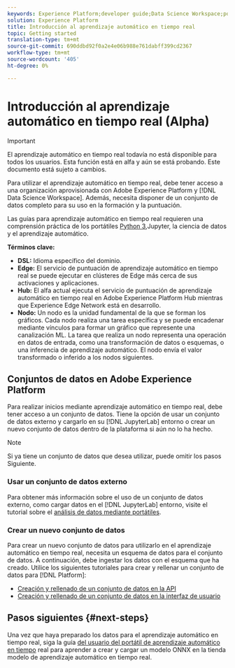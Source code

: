 ```yaml
---
keywords: Experience Platform;developer guide;Data Science Workspace;popular topics;Real time machine learning;
solution: Experience Platform
title: Introducción al aprendizaje automático en tiempo real
topic: Getting started
translation-type: tm+mt
source-git-commit: 690ddbd92f0a2e4e06b988e761dabff399cd2367
workflow-type: tm+mt
source-wordcount: '405'
ht-degree: 0%

---
```



# Introducción al aprendizaje automático en tiempo real (Alpha)

>[!IMPORTANT]
>
>El aprendizaje automático en tiempo real todavía no está disponible para todos los usuarios. Esta función está en alfa y aún se está probando. Este documento está sujeto a cambios.

Para utilizar el aprendizaje automático en tiempo real, debe tener acceso a una organización aprovisionada con Adobe Experience Platform y [!DNL Data Science Workspace]. Además, necesita disponer de un conjunto de datos completo para su uso en la formación y la puntuación.

Las guías para aprendizaje automático en tiempo real requieren una comprensión práctica de los portátiles [Python 3,](../jupyterlab/overview.md)Jupyter, la ciencia de datos y el aprendizaje automático.

**Términos clave:**

- **DSL:** Idioma específico del dominio.
- **Edge:** El servicio de puntuación de aprendizaje automático en tiempo real se puede ejecutar en clústeres de Edge más cerca de sus activaciones y aplicaciones.
- **Hub:** El alfa actual ejecuta el servicio de puntuación de aprendizaje automático en tiempo real en Adobe Experience Platform Hub mientras que Experience Edge Network está en desarrollo.
- **Nodo:** Un nodo es la unidad fundamental de la que se forman los gráficos. Cada nodo realiza una tarea específica y se puede encadenar mediante vínculos para formar un gráfico que represente una canalización ML. La tarea que realiza un nodo representa una operación en datos de entrada, como una transformación de datos o esquemas, o una inferencia de aprendizaje automático. El nodo envía el valor transformado o inferido a los nodos siguientes.

## Conjuntos de datos en Adobe Experience Platform

Para realizar inicios mediante aprendizaje automático en tiempo real, debe tener acceso a un conjunto de datos. Tiene la opción de usar un conjunto de datos externo y cargarlo en su [!DNL JupyterLab] entorno o crear un nuevo conjunto de datos dentro de la plataforma si aún no lo ha hecho.

>[!NOTE]
>
>Si ya tiene un conjunto de datos que desea utilizar, puede omitir los pasos [](#next-steps)Siguiente.

### Usar un conjunto de datos externo

Para obtener más información sobre el uso de un conjunto de datos externo, como cargar datos en el [!DNL JupyterLab] entorno, visite el tutorial sobre el [análisis de datos mediante portátiles](../jupyterlab/analyze-your-data.md#external-data).

### Crear un nuevo conjunto de datos

Para crear un nuevo conjunto de datos para utilizarlo en el aprendizaje automático en tiempo real, necesita un esquema de datos para el conjunto de datos. A continuación, debe ingestar los datos con el esquema que ha creado. Utilice los siguientes tutoriales para crear y rellenar un conjunto de datos para [!DNL Platform]:

- [Creación y rellenado de un conjunto de datos en la API](../../catalog/datasets/create.md)
- [Creación y rellenado de un conjunto de datos en la interfaz de usuario](../../ingestion/tutorials/ingest-batch-data.md)

## Pasos siguientes {#next-steps}

Una vez que haya preparado los datos para el aprendizaje automático en tiempo real, siga la guía [del usuario del portátil de aprendizaje automático en tiempo](./rtml-authoring-notebook.md) real para aprender a crear y cargar un modelo ONNX en la tienda modelo de aprendizaje automático en tiempo real.

